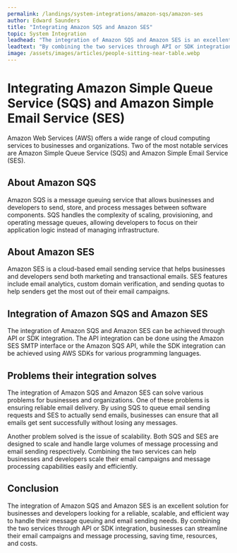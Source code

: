 ```yaml
---
permalink: /landings/system-integrations/amazon-sqs/amazon-ses
author: Edward Saunders
title: "Integrating Amazon SQS and Amazon SES"
topic: System Integration
leadhead: "The integration of Amazon SQS and Amazon SES is an excellent solution for businesses and developers looking for a reliable, scalable, and efficient way to handle their message queuing and email sending needs"
leadtext: "By combining the two services through API or SDK integration, businesses can streamline their email campaigns and message processing, saving time, resources, and costs."
image: /assets/images/articles/people-sitting-near-table.webp
---
```

<div class="arttext">	<h1>Integrating Amazon Simple Queue Service (SQS) and Amazon Simple Email Service (SES)</h1>
	<p>Amazon Web Services (AWS) offers a wide range of cloud computing services to businesses and organizations. Two of the most notable services are Amazon Simple Queue Service (SQS) and Amazon Simple Email Service (SES).</p>
	<h2>About Amazon SQS</h2>
	<p>Amazon SQS is a message queuing service that allows businesses and developers to send, store, and process messages between software components. SQS handles the complexity of scaling, provisioning, and operating message queues, allowing developers to focus on their application logic instead of managing infrastructure.</p>
	<h2>About Amazon SES</h2>
	<p>Amazon SES is a cloud-based email sending service that helps businesses and developers send both marketing and transactional emails. SES features include email analytics, custom domain verification, and sending quotas to help senders get the most out of their email campaigns.</p>
	<h2>Integration of Amazon SQS and Amazon SES</h2>
	<p>The integration of Amazon SQS and Amazon SES can be achieved through API or SDK integration. The API integration can be done using the Amazon SES SMTP interface or the Amazon SQS API, while the SDK integration can be achieved using AWS SDKs for various programming languages.</p>
	<h2>Problems their integration solves</h2>
	<p>The integration of Amazon SQS and Amazon SES can solve various problems for businesses and organizations. One of these problems is ensuring reliable email delivery. By using SQS to queue email sending requests and SES to actually send emails, businesses can ensure that all emails get sent successfully without losing any messages.</p>
	<p>Another problem solved is the issue of scalability. Both SQS and SES are designed to scale and handle large volumes of message processing and email sending respectively. Combining the two services can help businesses and developers scale their email campaigns and message processing capabilities easily and efficiently.</p>
	<h2>Conclusion</h2>
	<p>The integration of Amazon SQS and Amazon SES is an excellent solution for businesses and developers looking for a reliable, scalable, and efficient way to handle their message queuing and email sending needs. By combining the two services through API or SDK integration, businesses can streamline their email campaigns and message processing, saving time, resources, and costs.</p>
</div>